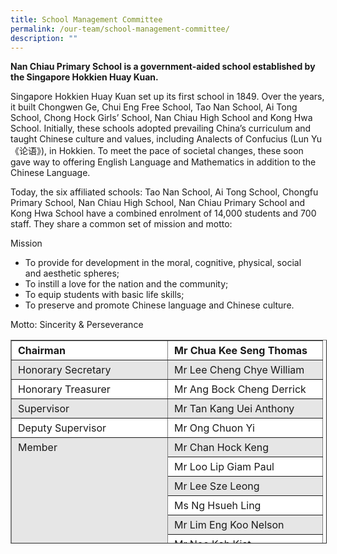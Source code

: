 ```yaml
---
title: School Management Committee
permalink: /our-team/school-management-committee/
description: ""
---
```

**Nan Chiau Primary School is a government-aided school established by the Singapore Hokkien Huay Kuan.**

Singapore Hokkien Huay Kuan set up its first school in 1849. Over the years, it built Chongwen Ge, Chui Eng Free School, Tao Nan School, Ai Tong School, Chong Hock Girls’ School, Nan Chiau High School and Kong Hwa School. Initially, these schools adopted prevailing China’s curriculum and taught Chinese culture and values, including Analects of Confucius (Lun Yu《论语》), in Hokkien. To meet the pace of societal changes, these soon gave way to offering English Language and Mathematics in addition to the Chinese Language.

Today, the six affiliated schools: Tao Nan School, Ai Tong School, Chongfu Primary School, Nan Chiau High School, Nan Chiau Primary School and Kong Hwa School have a combined enrolment of 14,000 students and 700 staff. They share a common set of mission and motto:

Mission

*   To provide for development in the moral, cognitive, physical, social and aesthetic spheres;
*   To instill a love for the nation and the community;
*   To equip students with basic life skills;
*   To preserve and promote Chinese language and Chinese culture.

Motto: Sincerity & Perseverance

<table class="table table-bordered table-responsive" border="1" style="box-sizing: inherit; border-collapse: collapse; border-spacing: 0px; max-width: 100%; width: 628.85px; overflow-x: auto; height: 324px;"><tbody style="box-sizing: inherit;"><tr style="box-sizing: inherit; background: rgb(255, 255, 255); height: 24px;"><td style="box-sizing: inherit; padding: 5px 10px; width: 229px; height: 24px;"><strong style="box-sizing: inherit; font-weight: 700;">Chairman</strong></td><td style="box-sizing: inherit; padding: 5px 10px; width: 227px; height: 24px;"><strong style="box-sizing: inherit; font-weight: 700;">Mr Chua Kee Seng Thomas</strong></td></tr><tr style="box-sizing: inherit; background: rgb(230, 230, 230);"><td style="box-sizing: inherit; padding: 5px 10px; width: 229px;">Honorary Secretary</td><td style="box-sizing: inherit; padding: 5px 10px; width: 227px;">Mr Lee Cheng Chye William</td></tr><tr style="box-sizing: inherit; background: rgb(255, 255, 255); height: 24px;"><td style="box-sizing: inherit; padding: 5px 10px; width: 229px; height: 24px;">Honorary Treasurer</td><td style="box-sizing: inherit; padding: 5px 10px; width: 227px; height: 24px;">Mr Ang Bock Cheng Derrick</td></tr><tr style="box-sizing: inherit; background: rgb(230, 230, 230); height: 24px;"><td style="box-sizing: inherit; padding: 5px 10px; width: 229px; height: 24px;">Supervisor</td><td style="box-sizing: inherit; padding: 5px 10px; width: 227px; height: 24px;">Mr Tan Kang Uei Anthony</td></tr><tr style="box-sizing: inherit; background: rgb(255, 255, 255); height: 24px;"><td style="box-sizing: inherit; padding: 5px 10px; width: 229px; height: 24px;">Deputy Supervisor</td><td style="box-sizing: inherit; padding: 5px 10px; width: 227px; height: 24px;">Mr Ong Chuon Yi</td></tr><tr style="box-sizing: inherit; background: rgb(230, 230, 230); height: 24px;"><td rowspan="8" valign="top" style="box-sizing: inherit; padding: 5px 10px; width: 229px; height: 192px;">Member</td><td style="box-sizing: inherit; padding: 5px 10px; width: 227px; height: 24px;">Mr Chan Hock Keng</td></tr><tr style="box-sizing: inherit; background: rgb(255, 255, 255); height: 24px;"><td style="box-sizing: inherit; padding: 5px 10px; width: 227px; height: 24px;">Mr Loo Lip Giam Paul</td></tr><tr style="box-sizing: inherit; background: rgb(230, 230, 230); height: 24px;"><td style="box-sizing: inherit; padding: 5px 10px; width: 227px; height: 24px;">Mr Lee Sze Leong</td></tr><tr style="box-sizing: inherit; background: rgb(255, 255, 255); height: 24px;"><td style="box-sizing: inherit; padding: 5px 10px; width: 227px; height: 24px;">Ms Ng Hsueh Ling</td></tr><tr style="box-sizing: inherit; background: rgb(230, 230, 230); height: 24px;"><td style="box-sizing: inherit; padding: 5px 10px; width: 227px; height: 24px;">Mr Lim Eng Koo Nelson</td></tr><tr style="box-sizing: inherit; background: rgb(255, 255, 255); height: 24px;"><td style="box-sizing: inherit; padding: 5px 10px; width: 227px; height: 24px;">Mr Neo Kah Kiat</td></tr><tr style="box-sizing: inherit; background: rgb(230, 230, 230); height: 24px;"><td style="box-sizing: inherit; padding: 5px 10px; width: 227px; height: 24px;">Mr Lee Swee Keng</td></tr><tr style="box-sizing: inherit; background: rgb(255, 255, 255); height: 24px;"><td style="box-sizing: inherit; padding: 5px 10px; width: 227px; height: 24px;">Mr Teo Chin Meng Jimmy</td></tr></tbody></table>